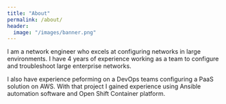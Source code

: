 ```yaml
---
title: "About"
permalink: /about/
header:
  image: "/images/banner.png"
---
```


I am a network engineer who excels at configuring networks in large environments. I have 4 years of experience working as a team to configure and troubleshoot large enterprise networks.

I also have experience peforming on a DevOps teams configuring a PaaS solution on AWS. With that project I gained experience using Ansible automation software and Open Shift Container platform. 